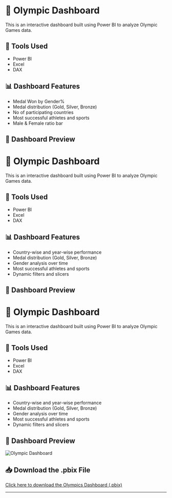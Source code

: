 # 🏅 Olympic Dashboard

This is an interactive dashboard built using Power BI to analyze Olympic Games data.

## 🧰 Tools Used
- Power BI
- Excel
- DAX

## 📊 Dashboard Features
- Medal Won by Gender%
- Medal distribution (Gold, Silver, Bronze)
- No of participating countries
- Most successful athletes and sports
- Male & Female ratio bar

## 📸 Dashboard Preview
# 🏅 Olympic Dashboard

This is an interactive dashboard built using Power BI to analyze Olympic Games data.

## 🧰 Tools Used
- Power BI
- Excel
- DAX

## 📊 Dashboard Features
- Country-wise and year-wise performance
- Medal distribution (Gold, Silver, Bronze)
- Gender analysis over time
- Most successful athletes and sports
- Dynamic filters and slicers

## 📸 Dashboard Preview
# 🏅 Olympic Dashboard

This is an interactive dashboard built using Power BI to analyze Olympic Games data.

## 🧰 Tools Used
- Power BI
- Excel
- DAX

## 📊 Dashboard Features
- Country-wise and year-wise performance
- Medal distribution (Gold, Silver, Bronze)
- Gender analysis over time
- Most successful athletes and sports
- Dynamic filters and slicers

## 📸 Dashboard Preview
![Olympic Dashboard](dashboard-screenshot.png)

## 📥 Download the .pbix File
[Click here to download the Olympics Dashboard (.pbix)](Olympics-dashboard.pbix)

---

